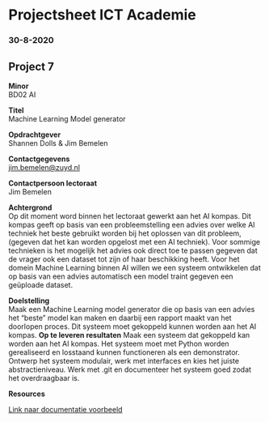 # Projectsheet ICT Academie


### 30-8-2020

## Project 7
**Minor**\
BD02 AI

**Titel**\
Machine Learning Model generator

**Opdrachtgever**\
Shannen Dolls & Jim Bemelen

**Contactgegevens**\
jim.bemelen@zuyd.nl

**Contactpersoon lectoraat**\
Jim Bemelen

**Achtergrond**\
Op dit moment word binnen het lectoraat gewerkt aan het AI kompas. Dit
kompas geeft op basis van een probleemstelling een advies over welke AI techniek
het beste gebruikt worden bij het oplossen van dit probleem, (gegeven dat het kan
worden opgelost met een AI techniek). Voor sommige technieken is het mogelijk
het advies ook direct toe te passen gegeven dat de vrager ook een dataset tot
zijn of haar beschikking heeft. Voor het domein Machine Learning binnen AI
willen we een systeem ontwikkelen dat op basis van een advies automatisch een
model traint gegeven een geüploade dataset.

**Doelstelling**\
Maak een Machine Learning model generator die op basis van een advies het
“beste” model kan maken en daarbij een rapport maakt van het doorlopen proces.
Dit systeem moet gekoppeld kunnen worden aan het AI kompas.
**Op te leveren resultaten**
Maak een systeem dat gekoppeld kan worden aan het AI kompas. Het systeem
moet met Python worden gerealiseerd en losstaand kunnen functioneren als een
demonstrator. Ontwerp het systeem modulair, werk met interfaces en kies het
juiste abstractieniveau. Werk met .git en documenteer het systeem goed zodat
het overdraagbaar is.

**Resources**

[Link naar documentatie voorbeeld](TestDocumentatie.md)


